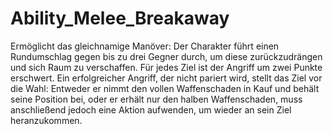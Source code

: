 # Ability_Melee_Breakaway

Ermöglicht das gleichnamige Manöver: Der Charakter führt einen Rundumschlag gegen bis zu drei Gegner durch, um diese zurückzudrängen und sich Raum zu verschaffen. Für jedes Ziel ist der Angriff um zwei Punkte erschwert. Ein erfolgreicher Angriff, der nicht pariert wird, stellt das Ziel vor die Wahl: Entweder er nimmt den vollen Waffenschaden in Kauf und behält seine Position bei, oder er erhält nur den halben Waffenschaden, muss anschließend jedoch eine Aktion aufwenden, um wieder an sein Ziel heranzukommen.
